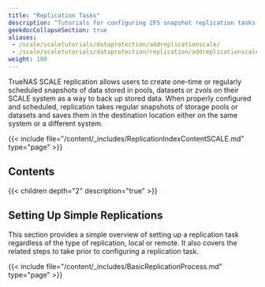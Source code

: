 ```yaml
---
title: "Replication Tasks"
description: "Tutorials for configuring ZFS snapshot replication tasks in TrueNAS SCALE."
geekdocCollapseSection: true
aliases:
 - /scale/scaletutorials/dataprotection/addreplicationscale/
 - /scale/scaletutorials/dataprotection/replication/addreplicationscale/
weight: 100
---
```


TrueNAS SCALE replication allows users to create one-time or regularly scheduled snapshots of data stored in pools, datasets or zvols on their SCALE system as a way to back up stored data. 
When properly configured and scheduled, replication takes regular snapshots of storage pools or datasets and saves them in the destination location either on the same system or a different system. 

{{< include file="/content/_includes/ReplicationIndexContentSCALE.md" type="page" >}}

## Contents

{{< children depth="2" description="true" >}}

## Setting Up Simple Replications 

This section provides a simple overview of setting up a replication task regardless of the type of replication, local or remote. 
It also covers the related steps to take prior to configuring a replication task. 

{{< include file="/content/_includes/BasicReplicationProcess.md" type="page" >}}

